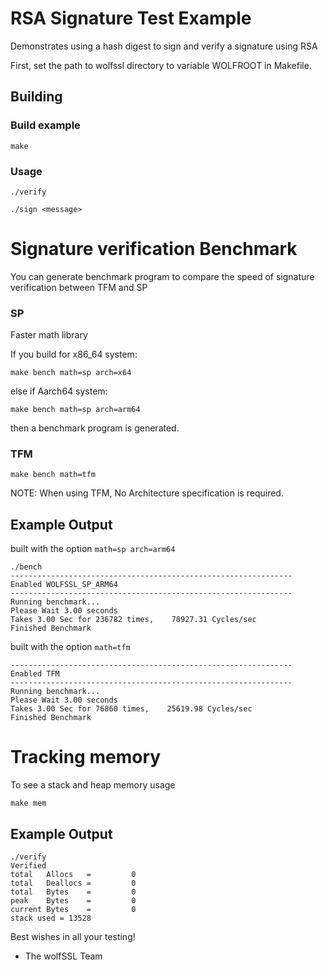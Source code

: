 # RSA Signature Test Example

Demonstrates using a hash digest to sign and verify a signature using RSA

First, set the path to wolfssl directory to variable WOLFROOT in Makefile.

## Building

### Build example

```
make
```

### Usage
```
./verify
```

```
./sign <message>
```

# Signature verification Benchmark

You can generate benchmark program to compare the speed of signature verification between TFM and SP
### SP
Faster math library

If you build for x86_64 system:
```
make bench math=sp arch=x64
```
else if Aarch64 system: 
```
make bench math=sp arch=arm64
``` 
then a benchmark program is generated.
### TFM

```
make bench math=tfm
```
NOTE: When using TFM, No Architecture specification is required.
## Example Output
built with the option `math=sp arch=arm64`
```
./bench
---------------------------------------------------------------
Enabled WOLFSSL_SP_ARM64
---------------------------------------------------------------
Running benchmark...
Please Wait 3.00 seconds
Takes 3.00 Sec for 236782 times,    78927.31 Cycles/sec
Finished Benchmark
```


built with the option `math=tfm`
```
---------------------------------------------------------------
Enabled TFM
---------------------------------------------------------------
Running benchmark...
Please Wait 3.00 seconds
Takes 3.00 Sec for 76860 times,    25619.98 Cycles/sec
Finished Benchmark
```

# Tracking memory
To see a stack and heap memory usage

```
make mem
```
## Example Output
```
./verify
Verified
total   Allocs   =         0
total   Deallocs =         0
total   Bytes    =         0
peak    Bytes    =         0
current Bytes    =         0
stack used = 13528
```


Best wishes in all your testing!

- The wolfSSL Team

